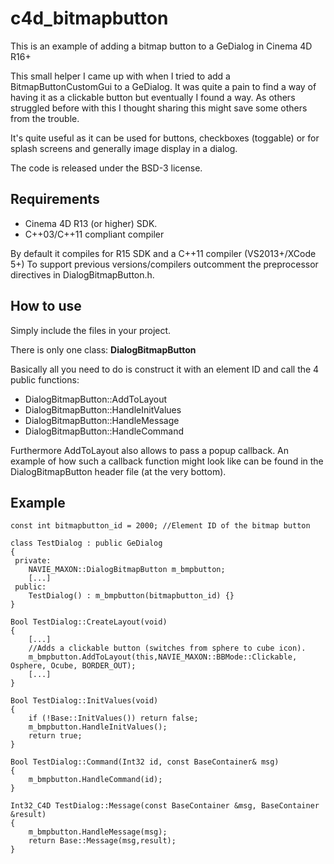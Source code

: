 # c4d_bitmapbutton
This is an example of adding a bitmap button to a GeDialog in Cinema 4D R16+

This small helper I came up with when I tried to add a BitmapButtonCustomGui to a GeDialog.
It was quite a pain to find a way of having it as a clickable button but eventually I found a way.
As others struggled before with this I thought sharing this might save some others from the trouble.

It's quite useful as it can be used for buttons, checkboxes (toggable) or for splash screens
and generally image display in a dialog.

The code is released under the BSD-3 license.

Requirements
------------
- Cinema 4D R13 (or higher) SDK.
- C++03/C++11 compliant compiler

By default it compiles for R15 SDK and a C++11 compiler (VS2013+/XCode 5+)
To support previous versions/compilers outcomment the preprocessor directives in DialogBitmapButton.h.

How to use
----------
Simply include the files in your project.

There is only one class: **DialogBitmapButton**

Basically all you need to do is construct it with an element ID and call the 4 public functions:
* DialogBitmapButton::AddToLayout
* DialogBitmapButton::HandleInitValues
* DialogBitmapButton::HandleMessage
* DialogBitmapButton::HandleCommand

Furthermore AddToLayout also allows to pass a popup callback. An example of how such a callback function might look like
can be found in the DialogBitmapButton header file (at the very bottom).

Example
--------
```
const int bitmapbutton_id = 2000; //Element ID of the bitmap button

class TestDialog : public GeDialog
{
 private:
    NAVIE_MAXON::DialogBitmapButton m_bmpbutton;
    [...]
 public:
    TestDialog() : m_bmpbutton(bitmapbutton_id) {}
}

Bool TestDialog::CreateLayout(void)
{
	[...]
	//Adds a clickable button (switches from sphere to cube icon). 
	m_bmpbutton.AddToLayout(this,NAVIE_MAXON::BBMode::Clickable, Osphere, Ocube, BORDER_OUT);
	[...]
}

Bool TestDialog::InitValues(void)
{
	if (!Base::InitValues()) return false;
	m_bmpbutton.HandleInitValues();
	return true;
}

Bool TestDialog::Command(Int32 id, const BaseContainer& msg)
{	
	m_bmpbutton.HandleCommand(id);
}

Int32_C4D TestDialog::Message(const BaseContainer &msg, BaseContainer &result)
{
	m_bmpbutton.HandleMessage(msg);
	return Base::Message(msg,result);
}
```
